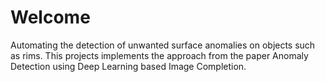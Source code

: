 # Welcome
Automating the detection of unwanted surface anomalies on objects such as rims. This projects implements the approach from the paper Anomaly Detection using Deep Learning based Image Completion.
